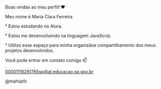 Boas vindas ao meu perfil!:❤️

Meu nome é Maria Clara Ferreira 

° Estou estudando no Alura.

° Estou me desenvolvendo na linguagem JavaScrip.

° Utilizo esse espaço para minha organizãoe compartilhamento dos meus projetos desenvolvidos.

Você pode entrar em contato comigo 📫

 00001116261765sp@al.educacao.sp.gov.br
 
@mahspfc 
